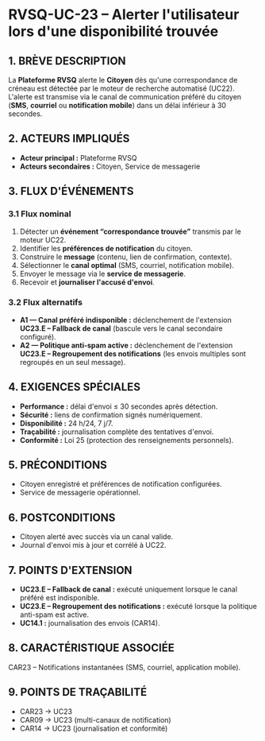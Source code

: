 # RVSQ-UC-23 – Alerter l'utilisateur lors d'une disponibilité trouvée

## 1. BRÈVE DESCRIPTION
La **Plateforme RVSQ** alerte le **Citoyen** dès qu'une correspondance de créneau est détectée par le moteur de recherche automatisé (UC22).  
L'alerte est transmise via le canal de communication préféré du citoyen (**SMS**, **courriel** ou **notification mobile**) dans un délai inférieur à 30 secondes.

## 2. ACTEURS IMPLIQUÉS
- **Acteur principal :** Plateforme RVSQ
- **Acteurs secondaires :** Citoyen, Service de messagerie

## 3. FLUX D'ÉVÉNEMENTS
### 3.1 Flux nominal
1. Détecter un **événement “correspondance trouvée”** transmis par le moteur UC22.
2. Identifier les **préférences de notification** du citoyen.
3. Construire le **message** (contenu, lien de confirmation, contexte).
4. Sélectionner le **canal optimal** (SMS, courriel, notification mobile).
5. Envoyer le message via le **service de messagerie**.
6. Recevoir et **journaliser l'accusé d'envoi**.

### 3.2 Flux alternatifs
- **A1 — Canal préféré indisponible :** déclenchement de l'extension **UC23.E – Fallback de canal** (bascule vers le canal secondaire configuré).
- **A2 — Politique anti-spam active :** déclenchement de l'extension **UC23.E – Regroupement des notifications** (les envois multiples sont regroupés en un seul message).

## 4. EXIGENCES SPÉCIALES
- **Performance :** délai d'envoi ≤ 30 secondes après détection.
- **Sécurité :** liens de confirmation signés numériquement.
- **Disponibilité :** 24 h/24, 7 j/7.
- **Traçabilité :** journalisation complète des tentatives d'envoi.
- **Conformité :** Loi 25 (protection des renseignements personnels).

## 5. PRÉCONDITIONS
- Citoyen enregistré et préférences de notification configurées.
- Service de messagerie opérationnel.

## 6. POSTCONDITIONS
- Citoyen alerté avec succès via un canal valide.
- Journal d'envoi mis à jour et corrélé à UC22.

## 7. POINTS D'EXTENSION
- **UC23.E – Fallback de canal :** exécuté uniquement lorsque le canal préféré est indisponible.
- **UC23.E – Regroupement des notifications :** exécuté lorsque la politique anti-spam est active.
- **UC14.1 :** journalisation des envois (CAR14).

## 8. CARACTÉRISTIQUE ASSOCIÉE
CAR23 – Notifications instantanées (SMS, courriel, application mobile).

## 9. POINTS DE TRAÇABILITÉ
- CAR23 → UC23
- CAR09 → UC23 (multi-canaux de notification)
- CAR14 → UC23 (journalisation et conformité)
